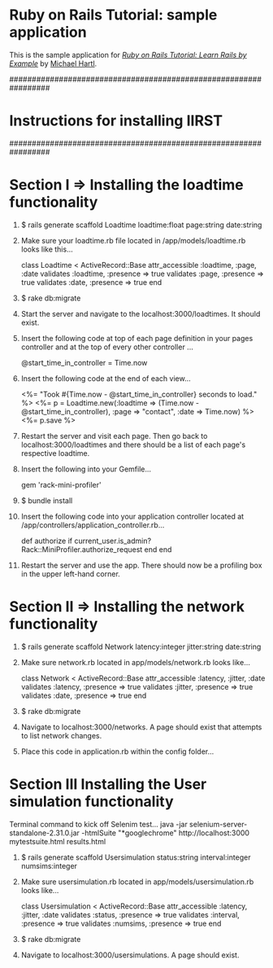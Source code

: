 # Ruby on Rails Tutorial: sample application

This is the sample application for [*Ruby on Rails Tutorial: Learn Rails by Example*](http://railstutorial.org/) by [Michael Hartl](http://michaelhartl.com/).

#################################################################
# Instructions for installing IIRST
#################################################################

# Section I => Installing the loadtime functionality

1.  $ rails generate scaffold Loadtime loadtime:float page:string date:string

2.  Make sure your loadtime.rb file located in /app/models/loadtime.rb looks like this...

	class Loadtime < ActiveRecord::Base
  		attr_accessible :loadtime, :page, :date
  		validates :loadtime, :presence => true
  		validates :page, :presence => true
  		validates :date, :presence => true
	end
	
3.  $ rake db:migrate
	
4.  Start the server and navigate to the localhost:3000/loadtimes.  It should exist.

5.  Insert the following code at top of each page definition in your pages controller and at the top of every other controller ...

	@start_time_in_controller = Time.now
	
6.  Insert the following code at the end of each view...

	<%= "Took #{Time.now - @start_time_in_controller} seconds to load." %>
	<%= p = Loadtime.new(:loadtime => (Time.now - @start_time_in_controller), :page => "contact", :date => Time.now) %>
	<%= p.save %>
	
7.  Restart the server and visit each page.  Then go back to localhost:3000/loadtimes and there should be a list of each page's respective loadtime.

8.  Insert the following into your Gemfile...

	gem 'rack-mini-profiler'
	
9.  $ bundle install

10. Insert the following code into your application controller located at /app/controllers/application_controller.rb...

	def authorize
  		if current_user.is_admin?
    		Rack::MiniProfiler.authorize_request
  		end
	end
	
11. Restart the server and use the app.  There should now be a profiling box in the upper left-hand corner.

# Section II => Installing the network functionality

1.  $ rails generate scaffold Network latency:integer jitter:string date:string

2.  Make sure network.rb located in app/models/network.rb looks like…

	class Network < ActiveRecord::Base
		attr_accessible :latency, :jitter, :date
		validates :latency, :presence => true
   		validates :jitter, :presence => true
   		validates :date, :presence => true
	end

3.  $ rake db:migrate

4.  Navigate to localhost:3000/networks.  A page should exist that attempts to list network changes.

5.  Place this code in application.rb within the config folder…
    
# Section III Installing the User simulation functionality

Terminal command to kick off Selenim test...
java -jar selenium-server-standalone-2.31.0.jar -htmlSuite "*googlechrome" http://localhost:3000 mytestsuite.html results.html

1.  $ rails generate scaffold Usersimulation status:string interval:integer numsims:integer

2.  Make sure usersimulation.rb located in app/models/usersimulation.rb looks like…

	class Usersimulation < ActiveRecord::Base
		attr_accessible :latency, :jitter, :date
		validates :status, :presence => true
   		validates :interval, :presence => true
   		validates :numsims, :presence => true
	end

3.  $ rake db:migrate

4.  Navigate to localhost:3000/usersimulations.  A page should exist.
